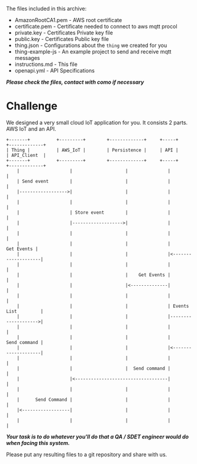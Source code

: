The files included in this archive:

- AmazonRootCA1.pem - AWS root certificate
- certificate.pem - Certificate needed to connect to aws mqtt procol 
- private.key - Certificates Private key file
- public.key - Certificates Public key file
- thing.json - Configurations about the `thing` we created for you 
- thing-example-js - An example project to send and receive mqtt messages 
- instructions.md - This file
- openapi.yml - API Specifications

***Please check the files, contact with como if necessary***

# Challenge

We designed a very small cloud IoT application for you. It consists 2 parts. AWS IoT and an API.

```uml
+-------+          +---------+        +-------------+     +-----+           +-------------+
| Thing |          | AWS_IoT |        | Persistence |     | API |           | API_Client  |
+-------+          +---------+        +-------------+     +-----+           +-------------+
    |                   |                    |               |                     |
    | Send event        |                    |               |                     |
    |------------------>|                    |               |                     |
    |                   |                    |               |                     |
    |                   | Store event        |               |                     |
    |                   |------------------->|               |                     |
    |                   |                    |               |                     |
    |                   |                    |               |          Get Events |
    |                   |                    |               |<--------------------|
    |                   |                    |               |                     |
    |                   |                    |    Get Events |                     |
    |                   |                    |<--------------|                     |
    |                   |                    |               |                     |
    |                   |                    |               | Events List         |
    |                   |                    |               |-------------------->|
    |                   |                    |               |                     |
    |                   |                    |               |        Send command |
    |                   |                    |               |<--------------------|
    |                   |                    |               |                     |
    |                   |                    |  Send command |                     |
    |                   |<-----------------------------------|                     |
    |                   |                    |               |                     |
    |      Send Command |                    |               |                     |
    |<------------------|                    |               |                     |
    |                   |                    |               |                     |
```

***Your task is to do whatever you'll do that a QA / SDET engineer would do when facing this system.***

Please put any resulting files to a git repository and share with us.
